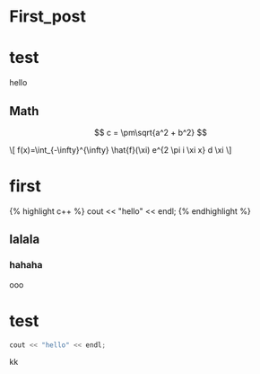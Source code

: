 # First_post

# test
hello

## Math
$$ c = \pm\sqrt{a^2 + b^2} $$

\\[ f(x)=\int_{-\infty}^{\infty} \hat{f}(\xi) e^{2 \pi i \xi x} d \xi \\]

# first
{% highlight c++ %}
cout << "hello" << endl;
{% endhighlight %}

## lalala

### hahaha
ooo

# test

```c++
cout << "hello" << endl;
```

kk

